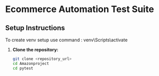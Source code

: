# Ecommerce Automation Test Suite

## Setup Instructions
To create venv setup
use command : venv\Scripts\activate

1. **Clone the repository:**
   ```bash
   git clone <repository_url>
   cd Amazonproject
   cd pytest
   

